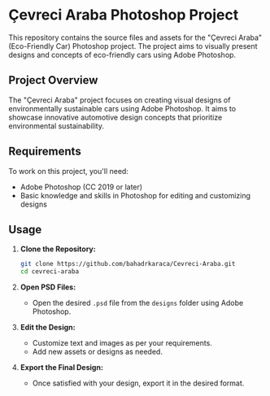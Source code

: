 # Çevreci Araba Photoshop Project

This repository contains the source files and assets for the "Çevreci Araba" (Eco-Friendly Car) Photoshop project. The project aims to visually present designs and concepts of eco-friendly cars using Adobe Photoshop.

## Project Overview

The "Çevreci Araba" project focuses on creating visual designs of environmentally sustainable cars using Adobe Photoshop. It aims to showcase innovative automotive design concepts that prioritize environmental sustainability.

## Requirements

To work on this project, you'll need:

- Adobe Photoshop (CC 2019 or later)
- Basic knowledge and skills in Photoshop for editing and customizing designs

## Usage

1. **Clone the Repository:**

    ```sh
    git clone https://github.com/bahadrkaraca/Cevreci-Araba.git
    cd cevreci-araba
    ```

2. **Open PSD Files:**

    - Open the desired `.psd` file from the `designs` folder using Adobe Photoshop.

3. **Edit the Design:**

    - Customize text and images as per your requirements.
    - Add new assets or designs as needed.

4. **Export the Final Design:**

    - Once satisfied with your design, export it in the desired format.
